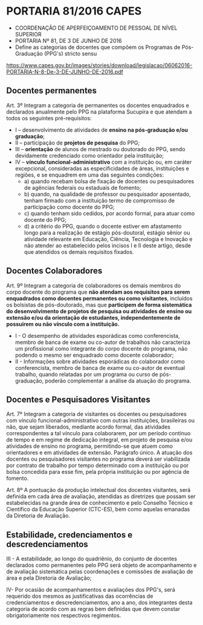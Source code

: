 # PORTARIA 81/2016 CAPES

- COORDENAÇÃO DE APERFEIÇOAMENTO DE PESSOAL DE NÍVEL SUPERIOR
- PORTARIA Nº 81, DE 3 DE JUNHO DE 2016
- Define as categorias de docentes que compõem os Programas de Pós-Graduação
(PPG's) stricto sensu

https://www.capes.gov.br/images/stories/download/legislacao/06062016-PORTARIA-N-8-De-3-DE-JUNHO-DE-2016.pdf

## Docentes permanentes


Art. 3º Integram a categoria de permanentes os docentes enquadrados e declarados anualmente pelo PPG na plataforma Sucupira e que atendam a todos os seguintes pré-requisitos:
- I – desenvolvimento de atividades de **ensino na pós-graduação e/ou graduação**;
- II – participação de **projetos de pesquisa** do PPG;
- III – **orientação** de alunos de mestrado ou doutorado do PPG, sendo devidamente
credenciado como orientador pela instituição;
- IV – **vínculo funcional-administrativo** com a instituição ou, em caráter excepcional,
consideradas as especificidades de áreas, instituições e regiões, e se enquadrem em
uma das seguintes condições:
    - a) quando recebam bolsa de fixação de docentes ou pesquisadores de agências federais ou estaduais de fomento;
    - b) quando, na qualidade de professor ou pesquisador aposentado, tenham firmado com a instituição termo de compromisso de
participação como docente do PPG;
    - c) quando tenham sido cedidos, por acordo formal, para atuar
como docente do PPG;
    - d) a critério do PPG, quando o docente estiver em afastamento longo para a realização de estágio pós-doutoral, estágio sênior ou atividade relevante em Educação, Ciência, Tecnologia e Inovação e não atender ao estabelecido pelos incisos I e II deste artigo,
desde que atendidos os demais requisitos fixados.

## Docentes Colaboradores

Art. 9º Integram a categoria de colaboradores os demais
membros do corpo docente do programa que **não atendam aos requisitos para serem enquadrados como docentes permanentes ou como visitantes**, incluídos os bolsistas de pós-doutorado, mas que **participem de forma sistemática do desenvolvimento de projetos de pesquisa ou atividades de ensino ou extensão e/ou da orientação de
estudantes, independentemente de possuírem ou não vínculo com a
instituição.**
-  I - O desempenho de atividades esporádicas como conferencista, membro de banca de exame ou co-autor de trabalhos não
caracteriza um profissional como integrante do corpo docente do
programa, não podendo o mesmo ser enquadrado como docente colaborador;
- II - Informações sobre atividades esporádicas do colaborador
como conferencista, membro de banca de exame ou co-autor de
eventual trabalho, quando relatadas por um programa ou curso de
pós-graduação, poderão complementar a análise da atuação do programa.

## Docentes e Pesquisadores Visitantes

Art. 7º Integram a categoria de visitantes os docentes ou
pesquisadores com vínculo funcional-administrativo com outras instituições, brasileiras ou não, que sejam liberados, mediante acordo
formal, das atividades correspondentes a tal vínculo para colaborarem, por um período contínuo de tempo e em regime de dedicação
integral, em projeto de pesquisa e/ou atividades de ensino no programa, permitindo-se que atuem como orientadores e em atividades
de extensão.
Parágrafo único. A atuação dos docentes ou pesquisadores
visitantes no programa deverá ser viabilizada por contrato de trabalho
por tempo determinado com a instituição ou por bolsa concedida para
esse fim, pela própria instituição ou por agência de fomento.

Art. 8º A pontuação da produção intelectual dos docentes
visitantes, será definida em cada área de avaliação, atendidas as
diretrizes que possam ser estabelecidas na grande área de conhecimento e pelo Conselho Técnico e Científico da Educação Superior
(CTC-ES), bem como aquelas emanadas da Diretoria de Avaliação.

## Estabilidade, credenciamentos e descredenciamentos


III - A estabilidade, ao longo do quadriênio, do conjunto de docentes declarados como permanentes pelo PPG será objeto de
acompanhamento e de avaliação sistemática pelas coordenações e comissões de avaliação de área e pela Diretoria de Avaliação;

IV- Por ocasião de acompanhamentos e avaliações dos
PPG's, será requerido dos mesmos as justificativas das ocorrências de
credenciamentos e descredenciamentos, ano a ano, dos integrantes
desta categoria de acordo com as regras bem definidas que devem
constar obrigatoriamente nos respectivos regimentos.
